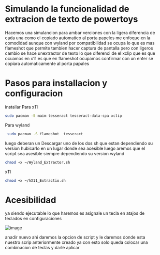 # Simulando la funcionalidad de extracion de texto de powertoys

Hacemos una simulancion para ambar verciones con la ligera diferencia de cada una como el copiado automatico al porta papeles
me enfoque en la comodidad aunque con wyland por compatibilidad se ocupa lo que es mas
flameshot que permite tambien hacer captura de pantalla pero con ligeros cambio se hace unextractor de texto
lo que diferenci de el xclip que es que ocuamos en x11 es que en flameshot ocupamos confirmar con un enter
se copiara automaticamente al porta papales

# Pasos para installacion y configuracion

installar
Para x11

```bash
sudo pacman -S maim tesseract tesseract-data-spa xclip
```

Para wyland
```bash
 sudo pacman -S flameshot  tesseract
```

luego deberan un Descargar uno de los dos sh que estan dependiendo su version hubicarlo en un lugar donde sea acesible 
luego aremos que el script sea asesible siempre dependiendo su version
wyland
```bash
chmod +x ~/Wyland_Extractor.sh
```
x11
```bash
chmod +x ~/hX11_Extractio.sh
```

# Acesibilidad
ya siendo ejecutable lo que haremos es asignale un tecla en atajos de teclados en configuraciones 

![image](https://github.com/user-attachments/assets/dd653c27-8801-4c97-bdbe-992721a13901)

anadir nuevo ahi daremos la opcion de script y le daremos donde esta nuestro scrip anteriormente creado 
ya con esto solo queda colocar una combinacion de teclas y darle aplicar
